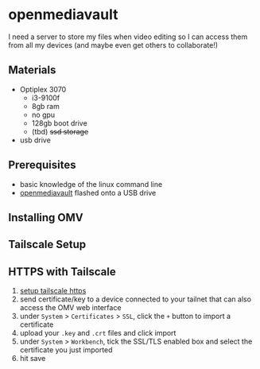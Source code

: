 # openmediavault
I need a server to store my files when video editing so I can access them from all my devices (and maybe even get others to collaborate!)

## Materials
- Optiplex 3070
  - i3-9100f
  - 8gb ram
  - no gpu
  - 128gb boot drive
  - (tbd) ~~ssd storage~~
- usb drive

## Prerequisites
- basic knowledge of the linux command line
- [openmediavault](https://www.openmediavault.org/download.html) flashed onto a USB drive 

## Installing OMV

## Tailscale Setup

## HTTPS with Tailscale
1. [setup tailscale https](./tailscale.md#https)
2. send certificate/key to a device connected to your tailnet that can also access the OMV web interface
3. under `System` > `Certificates` > `SSL`, click the `+` button to import a certificate
4. upload your `.key` and `.crt` files and click import
5. under `System` > `Workbench`, tick the SSL/TLS enabled box and select the certificate you just imported
6. hit save